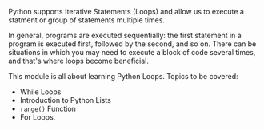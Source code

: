 Python supports Iterative Statements (Loops) and allow us to execute a statment or group of statements multiple times.

In general, programs are executed sequentially: the first statement in a program is executed first, followed by the second, and so on. There can be situations in which you may need to execute a block of code several times, and that's where loops become beneficial.


This module is all about learning Python Loops. 
Topics to be covered: 
- While Loops
- Introduction to Python Lists
- `range()` Function
- For Loops.

